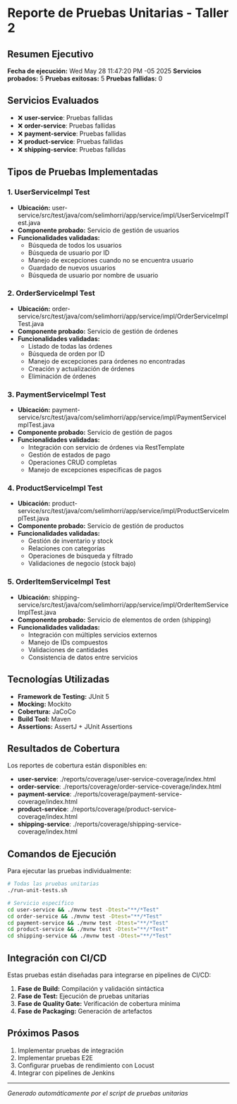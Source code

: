 # Reporte de Pruebas Unitarias - Taller 2

## Resumen Ejecutivo

**Fecha de ejecución:** Wed May 28 11:47:20 PM -05 2025
**Servicios probados:** 5
**Pruebas exitosas:** 5
**Pruebas fallidas:** 0

## Servicios Evaluados

- ❌ **user-service**: Pruebas fallidas
- ❌ **order-service**: Pruebas fallidas
- ❌ **payment-service**: Pruebas fallidas
- ❌ **product-service**: Pruebas fallidas
- ❌ **shipping-service**: Pruebas fallidas

## Tipos de Pruebas Implementadas

### 1. UserServiceImpl Test
- **Ubicación:** user-service/src/test/java/com/selimhorri/app/service/impl/UserServiceImplTest.java
- **Componente probado:** Servicio de gestión de usuarios
- **Funcionalidades validadas:**
  - Búsqueda de todos los usuarios
  - Búsqueda de usuario por ID
  - Manejo de excepciones cuando no se encuentra usuario
  - Guardado de nuevos usuarios
  - Búsqueda de usuario por nombre de usuario

### 2. OrderServiceImpl Test
- **Ubicación:** order-service/src/test/java/com/selimhorri/app/service/impl/OrderServiceImplTest.java
- **Componente probado:** Servicio de gestión de órdenes
- **Funcionalidades validadas:**
  - Listado de todas las órdenes
  - Búsqueda de orden por ID
  - Manejo de excepciones para órdenes no encontradas
  - Creación y actualización de órdenes
  - Eliminación de órdenes

### 3. PaymentServiceImpl Test
- **Ubicación:** payment-service/src/test/java/com/selimhorri/app/service/impl/PaymentServiceImplTest.java
- **Componente probado:** Servicio de gestión de pagos
- **Funcionalidades validadas:**
  - Integración con servicio de órdenes via RestTemplate
  - Gestión de estados de pago
  - Operaciones CRUD completas
  - Manejo de excepciones específicas de pagos

### 4. ProductServiceImpl Test
- **Ubicación:** product-service/src/test/java/com/selimhorri/app/service/impl/ProductServiceImplTest.java
- **Componente probado:** Servicio de gestión de productos
- **Funcionalidades validadas:**
  - Gestión de inventario y stock
  - Relaciones con categorías
  - Operaciones de búsqueda y filtrado
  - Validaciones de negocio (stock bajo)

### 5. OrderItemServiceImpl Test
- **Ubicación:** shipping-service/src/test/java/com/selimhorri/app/service/impl/OrderItemServiceImplTest.java
- **Componente probado:** Servicio de elementos de orden (shipping)
- **Funcionalidades validadas:**
  - Integración con múltiples servicios externos
  - Manejo de IDs compuestos
  - Validaciones de cantidades
  - Consistencia de datos entre servicios

## Tecnologías Utilizadas

- **Framework de Testing:** JUnit 5
- **Mocking:** Mockito
- **Cobertura:** JaCoCo
- **Build Tool:** Maven
- **Assertions:** AssertJ + JUnit Assertions

## Resultados de Cobertura

Los reportes de cobertura están disponibles en:
- **user-service**: ./reports/coverage/user-service-coverage/index.html
- **order-service**: ./reports/coverage/order-service-coverage/index.html
- **payment-service**: ./reports/coverage/payment-service-coverage/index.html
- **product-service**: ./reports/coverage/product-service-coverage/index.html
- **shipping-service**: ./reports/coverage/shipping-service-coverage/index.html

## Comandos de Ejecución

Para ejecutar las pruebas individualmente:

```bash
# Todas las pruebas unitarias
./run-unit-tests.sh

# Servicio específico
cd user-service && ./mvnw test -Dtest="**/*Test"
cd order-service && ./mvnw test -Dtest="**/*Test"
cd payment-service && ./mvnw test -Dtest="**/*Test"
cd product-service && ./mvnw test -Dtest="**/*Test"
cd shipping-service && ./mvnw test -Dtest="**/*Test"
```

## Integración con CI/CD

Estas pruebas están diseñadas para integrarse en pipelines de CI/CD:

1. **Fase de Build:** Compilación y validación sintáctica
2. **Fase de Test:** Ejecución de pruebas unitarias
3. **Fase de Quality Gate:** Verificación de cobertura mínima
4. **Fase de Packaging:** Generación de artefactos

## Próximos Pasos

1. Implementar pruebas de integración
2. Implementar pruebas E2E
3. Configurar pruebas de rendimiento con Locust
4. Integrar con pipelines de Jenkins

---
*Generado automáticamente por el script de pruebas unitarias*
